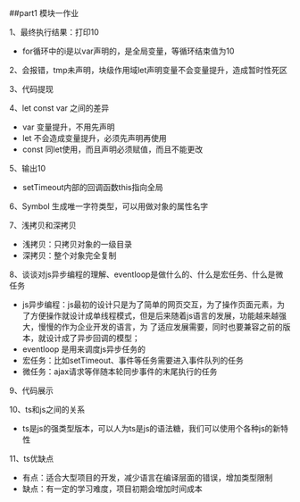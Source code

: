 
##part1 模块一作业

1、最终执行结果：打印10
- for循环中的i是以var声明的，是全局变量，等循环结束值为10

2、会报错，tmp未声明，块级作用域let声明变量不会变量提升，造成暂时性死区

3、代码提现

4、let const var 之间的差异
- var 变量提升，不用先声明
- let 不会造成变量提升，必须先声明再使用
- const 同let使用，而且声明必须赋值，而且不能更改

5、输出10
- setTimeout内部的回调函数this指向全局

6、Symbol 生成唯一字符类型，可以用做对象的属性名字

7、浅拷贝和深拷贝
- 浅拷贝：只拷贝对象的一级目录
- 深拷贝：整个对象完全复制

8、谈谈对js异步编程的理解、eventloop是做什么的、什么是宏任务、什么是微任务
- js异步编程：js最初的设计只是为了简单的网页交互，为了操作页面元素，为了方便操作就设计成单线程模式，但是后来随着js语言的发展，功能越来越强大，慢慢的作为企业开发的语言，为
了适应发展需要，同时也要兼容之前的版本，就设计成了异步回调的模型；
- eventloop 是用来调度js异步任务的
- 宏任务：比如setTimeout、事件等任务需要进入事件队列的任务
- 微任务：ajax请求等伴随本轮同步事件的末尾执行的任务

9、代码展示

10、ts和js之间的关系
- ts是js的强类型版本，可以人为ts是js的语法糖，我们可以使用个各种js的新特性

11、ts优缺点
- 有点：适合大型项目的开发，减少语言在编译层面的错误，增加类型限制
- 缺点：有一定的学习难度，项目初期会增加时间成本





